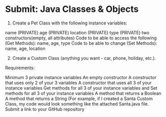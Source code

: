 # Submit: Java Classes & Objects

1. Create a Pet Class with the following instance variables: 

name (PRIVATE) 
age (PRIVATE) 
location (PRIVATE) 
type (PRIVATE) 
two constructors(empty, all attributes)
Code to be able to access the following (Get Methods): 
name, age, type 
Code to be able to change (Set Methods): 
name, age, location

2. Create a Custom Class (anything you want - car, phone, holiday, etc.). 

Requirements: 

Minimum 3 private instance variables 
An empty constructor 
A constructor that uses only 2 of your 3 variables
A constructor that uses all 3 of your instance variables 
Get methods for all 3 of your instance variables and Set methods for all 3 of your instance variables 
A method that returns a Boolean 
A method that returns a String (For example, if I created a Santa Custom Class, my code would look something like the attached Santa.java file. 
Submit a link to your GitHub repository
